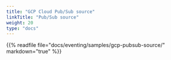 ```yaml
---
title: "GCP Cloud Pub/Sub source"
linkTitle: "Pub/Sub source"
weight: 20
type: "docs"
---
```


{{% readfile file="docs/eventing/samples/gcp-pubsub-source/" markdown="true" %}}
